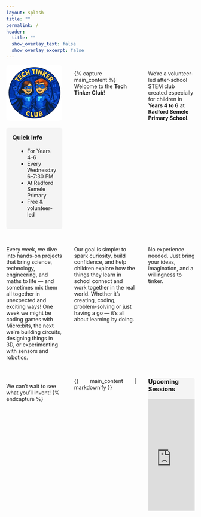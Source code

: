 ```yaml
---
layout: splash
title: ""
permalink: /
header:
  title: ""
  show_overlay_text: false
  show_overlay_excerpt: false
---
```


<style>

  .page__content {
    max-width: 100% !important;
    width: 100% !important;
    padding-left: 0;
    padding-right: 0;
  }
  
  .calendar-embed {
    max-width: 100%;
    overflow: hidden;
  }

  .calendar-embed iframe {
    display: block;
    width: 100%;
    max-width: 100%;
    height: 300px;
    border: none;
  }

  @media (min-width: 768px) {
    .layout-container {
      display: grid;
      grid-template-columns: 1.5fr 2fr 1.5fr;
      gap: 2rem;
      padding: 0 0;
    }

    .sidebar-adjust,
    .calendar-adjust {
      width: 100%;
    }

    .main-column {
      text-align: justify;
    }


  }
</style>



<div class="layout-container">

  <!-- LEFT SIDEBAR COLUMN -->
  <div class="sidebar-adjust">
    <img src="/assets/images/logo300px.png" alt="Tech Tinker Club Logo" style="width: 100%; border-radius: 8px; margin-bottom: 1rem;">
    <div style="background: #f4f4f4; padding: 1rem; border-radius: 6px;">
      <h3 style="margin-top: 0;">Quick Info</h3>
      <ul style="margin-left: 1rem;">
        <li>For Years 4–6</li>
        <li>Every Wednesday 6–7:30 PM</li>
        <li>At Radford Semele Primary</li>
        <li>Free & volunteer-led</li>
      </ul>
    </div>
  </div>

  <!-- MIDDLE CONTENT COLUMN -->
  {% capture main_content %}
  Welcome to the **Tech Tinker Club**!

  We’re a volunteer-led after-school STEM club created especially for children in **Years 4 to 6** at **Radford Semele Primary School**.

  Every week, we dive into hands-on projects that bring science, technology, engineering, and maths to life — and sometimes mix them all together in unexpected and exciting ways! One week we might be coding games with Micro:bits, the next we’re building circuits, designing things in 3D, or experimenting with sensors and robotics.

  Our goal is simple: to spark curiosity, build confidence, and help children explore how the things they learn in school connect and work together in the real world. Whether it’s creating, coding, problem-solving or just having a go — it’s all about learning by doing.

  No experience needed. Just bring your ideas, imagination, and a willingness to tinker.

  We can’t wait to see what you’ll invent!
  {% endcapture %}

  <div class="main-column">
    {{ main_content | markdownify }}
  </div>

  <!-- RIGHT COLUMN: Calendar Embed -->
  <div class="calendar-adjust">
    <div style="background: #f4f4f4; padding: 0; border-radius: 6px;">
      <h3 style="margin-top: 0;">Upcoming Sessions</h3>
      <div class="calendar-embed">
        <iframe 
          src="https://calendar.google.com/calendar/embed?src=techtinkerclub%40gmail.com&ctz=Europe%2FLondon&mode=AGENDA&showTitle=0&showPrint=0&showTabs=0&showCalendars=0&showTz=0"
          style="border: none;" 
          width="100%" 
          height="300"
          scrolling="no">
        </iframe>
      </div>
    </div>
  </div>

</div>
